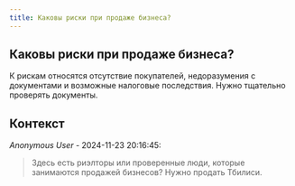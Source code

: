 ```yaml
---
title: Каковы риски при продаже бизнеса?
---
```


## Каковы риски при продаже бизнеса?

К рискам относятся отсутствие покупателей, недоразумения с документами и возможные налоговые последствия. Нужно тщательно проверять документы.

## Контекст

_Anonymous User_ - 2024-11-23 20:16:45:

> Здесь есть риэлторы или проверенные люди, которые занимаются продажей бизнесов? Нужно продать Тбилиси.
